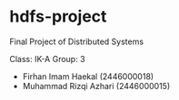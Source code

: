 # hdfs-project
Final Project of Distributed Systems

Class: IK-A
Group: 3
- Firhan Imam Haekal (2446000018)
- Muhammad Rizqi Azhari (2446000015)
